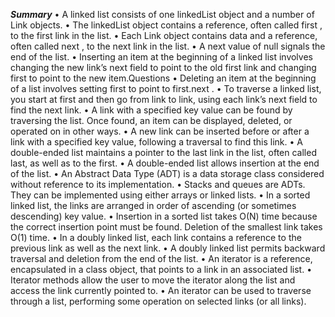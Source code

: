 _**Summary**_
• A linked list consists of one linkedList object and a number of Link objects.
• The linkedList object contains a reference, often called first , to the first link
in the list.
• Each Link object contains data and a reference, often called next , to the next
link in the list.
• A next value of null signals the end of the list.
• Inserting an item at the beginning of a linked list involves changing the new
link’s next field to point to the old first link and changing first to point to the
new item.Questions
• Deleting an item at the beginning of a list involves setting first to point to
first.next .
• To traverse a linked list, you start at first and then go from link to link, using
each link’s next field to find the next link.
• A link with a specified key value can be found by traversing the list. Once
found, an item can be displayed, deleted, or operated on in other ways.
• A new link can be inserted before or after a link with a specified key value,
following a traversal to find this link.
• A double-ended list maintains a pointer to the last link in the list, often called
last, as well as to the first.
• A double-ended list allows insertion at the end of the list.
• An Abstract Data Type (ADT) is a data storage class considered without
reference to its implementation.
• Stacks and queues are ADTs. They can be implemented using either arrays or
linked lists.
• In a sorted linked list, the links are arranged in order of ascending (or
sometimes descending) key value.
• Insertion in a sorted list takes O(N) time because the correct insertion point
must be found. Deletion of the smallest link takes O(1) time.
• In a doubly linked list, each link contains a reference to the previous link as
well as the next link.
• A doubly linked list permits backward traversal and deletion from the end of
the list.
• An iterator is a reference, encapsulated in a class object, that points to a link in
an associated list.
• Iterator methods allow the user to move the iterator along the list and access
the link currently pointed to.
• An iterator can be used to traverse through a list, performing some operation
on selected links (or all links).